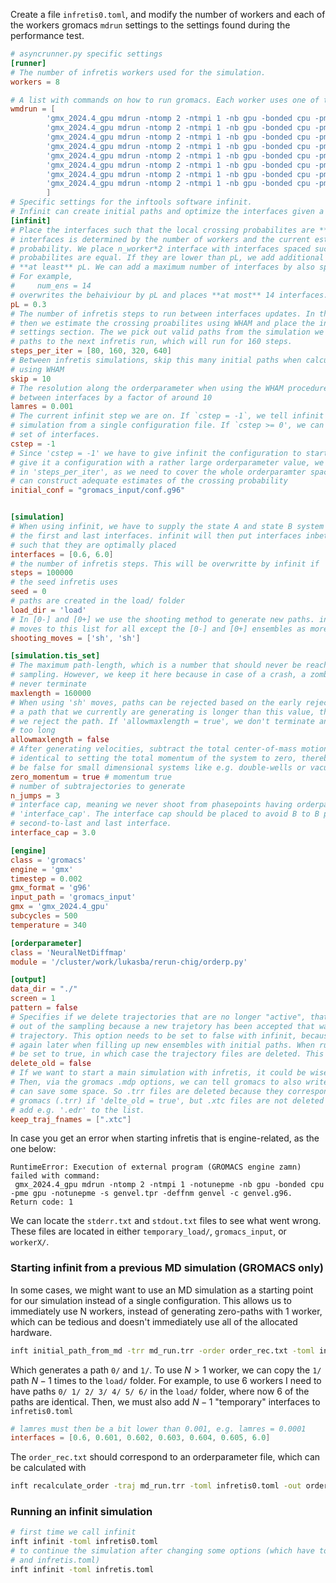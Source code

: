 Create a file `infretis0.toml`, and modify the number of workers and each of the workers gromacs `mdrun` settings to the settings found during the performance test.

```toml
# asyncrunner.py specific settings
[runner]
# The number of infretis workers used for the simulation.
workers = 8

# A list with commands on how to run gromacs. Each worker uses one of these commands.
wmdrun = [
        'gmx_2024.4_gpu mdrun -ntomp 2 -ntmpi 1 -nb gpu -bonded cpu -pme gpu -notunepme',
        'gmx_2024.4_gpu mdrun -ntomp 2 -ntmpi 1 -nb gpu -bonded cpu -pme gpu -notunepme',
        'gmx_2024.4_gpu mdrun -ntomp 2 -ntmpi 1 -nb gpu -bonded cpu -pme gpu -notunepme',
        'gmx_2024.4_gpu mdrun -ntomp 2 -ntmpi 1 -nb gpu -bonded cpu -pme gpu -notunepme',
        'gmx_2024.4_gpu mdrun -ntomp 2 -ntmpi 1 -nb gpu -bonded cpu -pme gpu -notunepme',
        'gmx_2024.4_gpu mdrun -ntomp 2 -ntmpi 1 -nb gpu -bonded cpu -pme gpu -notunepme',
        'gmx_2024.4_gpu mdrun -ntomp 2 -ntmpi 1 -nb gpu -bonded cpu -pme gpu -notunepme',
        'gmx_2024.4_gpu mdrun -ntomp 2 -ntmpi 1 -nb gpu -bonded cpu -pme gpu -notunepme',
        ]
# Specific settings for the inftools software infinit.
# Infinit can create initial paths and optimize the interfaces given a single configuration file.
[infinit]
# Place the interfaces such that the local crossing probabilites are **at least** pL. The number of
# interfaces is determined by the number of workers and the current estimate of the total crossing
# probability. We place n_worker*2 interface with interfaces spaced such that the local crossing
# probabilites are equal. If they are lower than pL, we add additional interfaces such that it is
# **at least** pL. We can add a maximum number of interfaces by also specifying the variable 'num_ens'.
# For example,
#     num_ens = 14
# overwrites the behaiviour by pL and places **at most** 14 interfaces.
pL = 0.3
# The number of infretis steps to run between interfaces updates. In this case, we run 80 infretis steps,
# then we estimate the crossing proabilites using WHAM and place the interfaces as mentioned in the 'pL'
# settings section. The we pick out valid paths from the simulation we jut ran and give them as initial
# paths to the next infretis run, which will run for 160 steps.
steps_per_iter = [80, 160, 320, 640]
# Between infretis simulations, skip this many initial paths when calculating the crossing probabilities
# using WHAM
skip = 10
# The resolution along the orderparameter when using the WHAM procedure. Should be lower than the spacing
# between interfaces by a factor of around 10
lamres = 0.001
# The current infinit step we are on. If `cstep = -1`, we tell infinit that it should start the
# simulation from a single configuration file. If `cstep >= 0', we can supply load/ paths and a
# set of interfaces.
cstep = -1
# Since 'cstep = -1' we have to give infinit the configuration to start the simulation from. If we
# give it a configuration with a rather large orderparameter value, we should also pump up the numbers
# in 'steps_per_iter', as we need to cover the whole orderparamter space when sampling such that we
# can construct adequate estimates of the crossing probability
initial_conf = "gromacs_input/conf.g96"


[simulation]
# When using infinit, we have to supply the state A and state B system definitions by setting
# the first and last interfaces. infinit will then put interfaces inbetween these two states
# such that they are optimally placed
interfaces = [0.6, 6.0]
# the number of infretis steps. This will be overwritte by infinit if 'cstep = -1'
steps = 100000
# the seed infretis uses
seed = 0
# paths are created in the load/ folder
load_dir = 'load'
# In [0-] and [0+] we use the shooting method to generate new paths. infinit will then add wire-fencing
# moves to this list for all except the [0-] and [0+] ensembles as more interfaces are placed
shooting_moves = ['sh', 'sh']

[simulation.tis_set]
# The maximum path-length, which is a number that should never be reached in practice to achieve correct
# sampling. However, we keep it here because in case of a crash, a zombie process might keep running and
# never terminate
maxlength = 160000
# When using 'sh' moves, paths can be rejected based on the early rejection scheme. This means that when
# a path that we currently are generating is longer than this value, the path generation is stopped and
# we reject the path. If 'allowmaxlength = true', we don't terminate and accept the path even if it is
# too long
allowmaxlength = false
# After generating velocities, subtract the total center-of-mass motion such that it is zero. This is
# identical to setting the total momentum of the system to zero, thereby the name. This option should
# be false for small dimensional systems like e.g. double-wells or vacuum simulations
zero_momentum = true # momentum true
# number of subtrajectories to generate
n_jumps = 3
# interface cap, meaning we never shoot from phasepoints having orderparameter values larger than
# 'interface_cap'. The interface cap should be placed to avoid B to B paths, and must be between the
# second-to-last and last interface.
interface_cap = 3.0

[engine]
class = 'gromacs'
engine = 'gmx'
timestep = 0.002
gmx_format = 'g96'
input_path = 'gromacs_input'
gmx = 'gmx_2024.4_gpu'
subcycles = 500
temperature = 340

[orderparameter]
class = 'NeuralNetDiffmap'
module = '/cluster/work/lukasba/rerun-chig/orderp.py'

[output]
data_dir = "./"
screen = 1
pattern = false
# Specifies if we delete trajectories that are no longer "active", that is, thet have been pushed
# out of the sampling because a new trajetory has been accepted that was generated by this "old"
# trajectory. This option needs to be set to false with infinit, because we may need these new paths
# again later when filling up new ensembles with initial paths. When running infretis, this option can
# be set to true, in which case the trajectory files are deleted. This saves alot of space.
delete_old = false
# If we want to start a main simulation with infretis, it could be wise to set 'delete_old = true'.
# Then, via the gromacs .mdp options, we can tell gromacs to also write .xtc files every N-steps.This
# can save some space. So .trr files are deleted because they correspond to the trajectory format of
# gromacs (.trr) if 'delte_old = true', but .xtc files are not deleted with the below option. We can also
# add e.g. '.edr' to the list.
keep_traj_fnames = [".xtc"]
```
In case you get an error when starting infretis that is engine-related, as the one below:

```sh-session
RuntimeError: Execution of external program (GROMACS engine zamn) failed with command:
 gmx_2024.4_gpu mdrun -ntomp 2 -ntmpi 1 -notunepme -nb gpu -bonded cpu -pme gpu -notunepme -s genvel.tpr -deffnm genvel -c genvel.g96.
Return code: 1
```

We can locate the `stderr.txt` and `stdout.txt` files to see what went wrong. These files are located in either `temporary_load/`, `gromacs_input`, or `workerX/`.

### Starting infinit from a previous MD simulation (GROMACS only)

In some cases, we might want to use an MD simulation as a starting point for our simulation instead of a single configuration. This allows us to immediately use N workers, instead of generating zero-paths with 1 worker, which can be tedious and doesn't immediately use all of the allocated hardware.

```bash
inft initial_path_from_md -trr md_run.trr -order order_rec.txt -toml infretis0.toml
```
Which generates a path `0/` and `1/`. To use $N > 1$ worker, we can copy the `1/` path $N-1$ times to the `load/` folder. For example, to use 6 workers I need to have paths `0/ 1/ 2/ 3/ 4/ 5/ 6/` in the `load/` folder, where now 6 of the paths are identical. Then, we must also add $N-1$ "temporary" interfaces to `infretis0.toml`

```toml
# lamres must then be a bit lower than 0.001, e.g. lamres = 0.0001
interfaces = [0.6, 0.601, 0.602, 0.603, 0.604, 0.605, 6.0] 
```

The `order_rec.txt` should correspond to an orderparameter file, which can be calculated with

```bash
inft recalculate_order -traj md_run.trr -toml infretis0.toml -out order_rec.txt
```

### Running an infinit simulation

```bash
# first time we call infinit
inft infinit -toml infretis0.toml
# to continue the simulation after changing some options (which have to be changed in both restart.toml
# and infretis.toml)
inft infinit -toml infretis.toml
```
